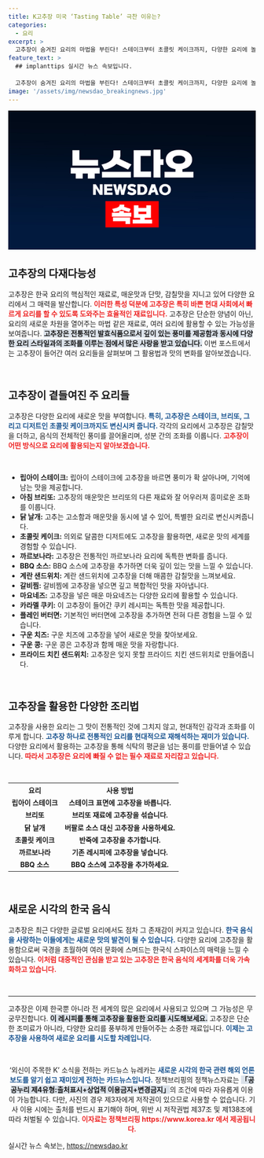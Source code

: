 ```yaml
---
title: K고추장 미국 ‘Tasting Table’ 극찬 이유는?
categories:
  - 요리
excerpt: >
  고추장이 숨겨진 요리의 마법을 부린다! 스테이크부터 초콜릿 케이크까지, 다양한 요리에 놀라운 변신을 선사하는 고추장 활용법을 알아보세요. 매콤달콤한 맛의 가능성을 발견할 시간입니다!
feature_text: >
  ## implanttips 실시간 뉴스 속보입니다.

  고추장이 숨겨진 요리의 마법을 부린다! 스테이크부터 초콜릿 케이크까지, 다양한 요리에 놀라운 변신을 선사하는 고추장 활용법을 알아보세요. 매콤달콤한 맛의 가능성을 발견할 시간입니다!
image: '/assets/img/newsdao_breakingnews.jpg'
---
```


<p><img src="/assets/img/newsdao_breakingnews.jpg" alt="implanttips 속보" /></p>

<h2 data-ke-size="size26">고추장의 다재다능성</h2>

<p data-ke-size="size16">고추장은 한국 요리의 핵심적인 재료로, 매운맛과 단맛, 감칠맛을 지니고 있어 다양한 요리에서 그 매력을 발산합니다. <b><span style="color: #ee2323;">이러한 특성 덕분에 고추장은 특히 바쁜 현대 사회에서 빠르게 요리를 할 수 있도록 도와주는 효율적인 재료입니다.</span></b> 고추장은 단순한 양념이 아닌, 요리의 새로운 차원을 열어주는 마법 같은 재료로, 여러 요리에 활용할 수 있는 가능성을 보여줍니다. <b><span style="background-color: #21538527;">고추장은 전통적인 발효식품으로서 깊이 있는 풍미를 제공함과 동시에 다양한 요리 스타일과의 조화를 이루는 점에서 많은 사랑을 받고 있습니다.</span></b> 이번 포스트에서는 고추장이 들어간 여러 요리들을 살펴보며 그 활용법과 맛의 변화를 알아보겠습니다.</p>

<p data-ke-size="size16">&nbsp;</p>

<h2 data-ke-size="size26">고추장이 곁들여진 주 요리들</h2>

<p data-ke-size="size16">고추장은 다양한 요리에 새로운 맛을 부여합니다. <b><span style="color: #1a5490;">특히, 고추장은 스테이크, 브리또, 그리고 디저트인 초콜릿 케이크까지도 변신시켜 줍니다. </span></b> 각각의 요리에서 고추장은 감칠맛을 더하고, 음식의 전체적인 풍미를 끌어올리며, 성분 간의 조화를 이룹니다. <b><span style="color: #ee2323;">고추장이 어떤 방식으로 요리에 활용되는지 알아보겠습니다.</span></b></p>

<p data-ke-size="size16">&nbsp;</p>

<ul>
    <li><b>립아이 스테이크:</b> 립아이 스테이크에 고추장을 바르면 풍미가 확 살아나며, 기억에 남는 맛을 제공합니다.</li>
    <li><b>아침 브리또:</b> 고추장의 매운맛은 브리또의 다른 재료와 잘 어우러져 흥미로운 조화를 이룹니다.</li>
    <li><b>닭 날개:</b> 고추는 고소함과 매운맛을 동시에 낼 수 있어, 특별한 요리로 변신시켜줍니다.</li>
    <li><b>초콜릿 케이크:</b> 의외로 달콤한 디저트에도 고추장을 활용하면, 새로운 맛의 세계를 경험할 수 있습니다.</li>
    <li><b>까르보나라:</b> 고추장은 전통적인 까르보나라 요리에 독특한 변화를 줍니다.</li>
    <li><b>BBQ 소스:</b> BBQ 소스에 고추장을 추가하면 더욱 깊이 있는 맛을 느낄 수 있습니다.</li>
    <li><b>계란 샌드위치:</b> 계란 샌드위치에 고추장을 더해 매콤한 감칠맛을 느껴보세요.</li>
    <li><b>갈비찜:</b> 갈비찜에 고추장을 넣으면 깊고 복합적인 맛을 자아냅니다.</li>
    <li><b>마요네즈:</b> 고추장을 넣은 매운 마요네즈는 다양한 요리에 활용할 수 있습니다.</li>
    <li><b>카라멜 쿠키:</b> 이 고추장이 들어간 쿠키 레시피는 독특한 맛을 제공합니다.</li>
    <li><b>플레인 버터면:</b> 기본적인 버터면에 고추장을 추가하면 전혀 다른 경험을 느낄 수 있습니다.</li>
    <li><b>구운 치즈:</b> 구운 치즈에 고추장을 넣어 새로운 맛을 찾아보세요.</li>
    <li><b>구운 콩:</b> 구운 콩은 고추장과 함께 매운 맛을 자랑합니다.</li>
    <li><b>프라이드 치킨 샌드위치:</b> 고추장은 잊지 못할 프라이드 치킨 샌드위치로 만들어줍니다.</li>
</ul>

<p data-ke-size="size16">&nbsp;</p>

<h2 data-ke-size="size26">고추장을 활용한 다양한 조리법</h2>

<p data-ke-size="size16">고추장을 사용한 요리는 그 맛이 전통적인 것에 그치지 않고, 현대적인 감각과 조화를 이루게 합니다. <b><span style="color: #1a5490;">고추장 하나로 전통적인 요리를 현대적으로 재해석하는 재미가 있습니다.</span></b> 다양한 요리에서 활용하는 고추장을 통해 식탁의 평균을 넘는 풍미를 만들어낼 수 있습니다. <b><span style="color: #ee2323;">따라서 고추장은 요리에 빠질 수 없는 필수 재료로 자리잡고 있습니다.</span></b></p>

<p data-ke-size="size16">&nbsp;</p>

<table style="width: 100%;">
    <tr>
        <th style="text-align: center;">요리</th>
        <th style="text-align: center;">사용 방법</th>
    </tr>
    <tr>
        <td style="text-align: center; height: 17px;"><b>립아이 스테이크</b></td>
        <td style="text-align: center; height: 17px;"><b>스테이크 표면에 고추장을 바릅니다.</b></td>
    </tr>
    <tr>
        <td style="text-align: center; height: 17px;"><b>브리또</b></td>
        <td style="text-align: center; height: 17px;"><b>브리또 재료에 고추장을 섞습니다.</b></td>
    </tr>
    <tr>
        <td style="text-align: center; height: 17px;"><b>닭 날개</b></td>
        <td style="text-align: center; height: 17px;"><b>버팔로 소스 대신 고추장을 사용하세요.</b></td>
    </tr>
    <tr>
        <td style="text-align: center; height: 17px;"><b>초콜릿 케이크</b></td>
        <td style="text-align: center; height: 17px;"><b>반죽에 고추장을 추가합니다.</b></td>
    </tr>
    <tr>
        <td style="text-align: center; height: 17px;"><b>까르보나라</b></td>
        <td style="text-align: center; height: 17px;"><b>기존 레시피에 고추장을 넣습니다.</b></td>
    </tr>
    <tr>
        <td style="text-align: center; height: 17px;"><b>BBQ 소스</b></td>
        <td style="text-align: center; height: 17px;"><b>BBQ 소스에 고추장을 추가하세요.</b></td>
    </tr>
</table>

<p data-ke-size="size16">&nbsp;</p>

<h2 data-ke-size="size26">새로운 시각의 한국 음식</h2>

<p data-ke-size="size16">고추장은 최근 다양한 글로벌 요리에서도 점차 그 존재감이 커지고 있습니다. <b><span style="color: #1a5490;">한국 음식을 사랑하는 이들에게는 새로운 맛의 발견이 될 수 있습니다.</span></b> 다양한 요리에 고추장을 활용함으로써 국경을 초월하여 여러 문화에 스며드는 한국식 스파이스의 매력을 느낄 수 있습니다. <b><span style="color: #ee2323;">이처럼 대중적인 관심을 받고 있는 고추장은 한국 음식의 세계화를 더욱 가속화하고 있습니다.</span></b></p>

<p data-ke-size="size16">&nbsp;</p>

<hr />

<p data-ke-size="size16">고추장은 이제 한국뿐 아니라 전 세계의 많은 요리에서 사용되고 있으며 그 가능성은 무궁무진합니다. <b><span style="background-color: #21538527;">이 레시피를 통해 고추장을 활용한 요리를 시도해보세요.</span></b> 고추장은 단순한 조미료가 아니라, 다양한 요리를 풍부하게 만들어주는 소중한 재료입니다. <b><span style="color: #1a5490;">이제는 고추장을 사용하여 새로운 요리를 시도할 차례입니다.</span></b></p>

<p data-ke-size="size16">&nbsp;</p>

<p data-ke-size="size16" style="text-align: center;">‘외신이 주목한 K’ 소식을 전하는 카드뉴스 뉴레카는 <b><span style="color: #1a5490;">새로운 시각의 한국 관련 해외 언론 보도를 알기 쉽고 재미있게 전하는 카드뉴스입니다.</span></b> 정책브리핑의 정책뉴스자료는 <b><span style="background-color: #21538527;">「공공누리 제4유형:출처표시+상업적 이용금지+변경금지」</span></b>의 조건에 따라 자유롭게 이용이 가능합니다. 다만, 사진의 경우 제3자에게 저작권이 있으므로 사용할 수 없습니다. 기사 이용 시에는 출처를 반드시 표기해야 하며, 위반 시 저작권법 제37조 및 제138조에 따라 처벌될 수 있습니다. <b><span style="color: #ee2323;">이자료는 정책브리핑 https://www.korea.kr 에서 제공됩니다.</span></b></p>
실시간 뉴스 속보는, <a href="https://newsdao.kr" rel="dofollow">https://newsdao.kr</a>


